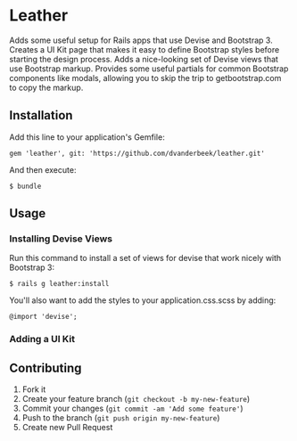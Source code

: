 # Leather

Adds some useful setup for Rails apps that use Devise and Bootstrap 3. Creates a UI Kit page that makes it easy to define Bootstrap styles before starting the design process. Adds a nice-looking set of Devise views that use Bootstrap markup. Provides some useful partials for common Bootstrap components like modals, allowing you to skip the trip to getbootstrap.com to copy the markup.

## Installation

Add this line to your application's Gemfile:

    gem 'leather', git: 'https://github.com/dvanderbeek/leather.git'

And then execute:

    $ bundle

## Usage

### Installing Devise Views

Run this command to install a set of views for devise that work nicely with Bootstrap 3:

    $ rails g leather:install
    
You'll also want to add the styles to your application.css.scss by adding:

    @import 'devise';

### Adding a UI Kit


## Contributing

1. Fork it
2. Create your feature branch (`git checkout -b my-new-feature`)
3. Commit your changes (`git commit -am 'Add some feature'`)
4. Push to the branch (`git push origin my-new-feature`)
5. Create new Pull Request
